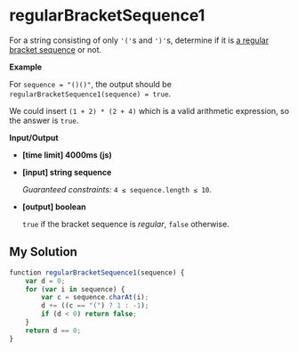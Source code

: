 # regularBracketSequence1
﻿For a string consisting of only `'('`s and `')'`s, determine if it is [a regular bracket sequence](keyword://regular-bracket-sequence) or not.

**Example**

For `sequence = "()()"`, the output should be
`regularBracketSequence1(sequence) = true`.

We could insert `(1 + 2) * (2 + 4)` which is a valid arithmetic expression, so the answer is `true`.

**Input/Output**

*   **[time limit] 4000ms (js)**

*   **[input] string sequence**

    _Guaranteed constraints:_
    `4 ≤ sequence.length ≤ 10`.

*   **[output] boolean**

    `true` if the bracket sequence is _regular_, `false` otherwise.


## My Solution
```javascript
﻿function regularBracketSequence1(sequence) {
    var d = 0;
    for (var i in sequence) {
        var c = sequence.charAt(i);
        d += ((c == "(") ? 1 : -1);
        if (d < 0) return false;
    }
    return d == 0;
}
​
```
